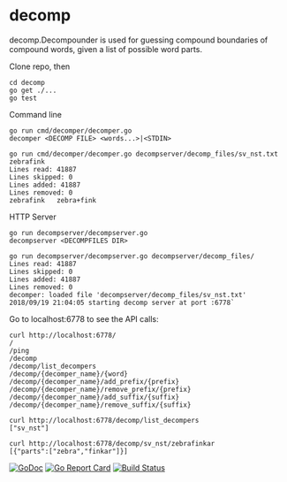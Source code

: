 # decomp
decomp.Decompounder is used for guessing compound boundaries of compound words, given a list of possible word parts.

Clone repo, then

    cd decomp
    go get ./...
    go test
    

Command line

    go run cmd/decomper/decomper.go
    decomper <DECOMP FILE> <words...>|<STDIN>

    go run cmd/decomper/decomper.go decompserver/decomp_files/sv_nst.txt zebrafink
    Lines read: 41887
    Lines skipped: 0
    Lines added: 41887
    Lines removed: 0
    zebrafink	zebra+fink

HTTP Server

    go run decompserver/decompserver.go 
    decompserver <DECOMPFILES DIR>

    go run decompserver/decompserver.go decompserver/decomp_files/
    Lines read: 41887
    Lines skipped: 0
    Lines added: 41887
    Lines removed: 0
    decomper: loaded file 'decompserver/decomp_files/sv_nst.txt'
    2018/09/19 21:04:05 starting decomp server at port :6778`



Go to localhost:6778 to see the API calls:

    curl http://localhost:6778/
    /
    /ping
    /decomp
    /decomp/list_decompers
    /decomp/{decomper_name}/{word}
    /decomp/{decomper_name}/add_prefix/{prefix}
    /decomp/{decomper_name}/remove_prefix/{prefix}
    /decomp/{decomper_name}/add_suffix/{suffix}
    /decomp/{decomper_name}/remove_suffix/{suffix}

    curl http://localhost:6778/decomp/list_decompers
    ["sv_nst"]

    curl http://localhost:6778/decomp/sv_nst/zebrafinkar
    [{"parts":["zebra","finkar"]}]



[![GoDoc](https://godoc.org/github.com/stts-se/decomp?status.svg)](https://godoc.org/github.com/stts-se/decomp) [![Go Report Card](https://goreportcard.com/badge/github.com/stts-se/decomp)](https://goreportcard.com/report/github.com/stts-se/decomp) [![Build Status](https://travis-ci.org/stts-se/decomp.svg?branch=master)](https://travis-ci.org/stts-se/decomp)
